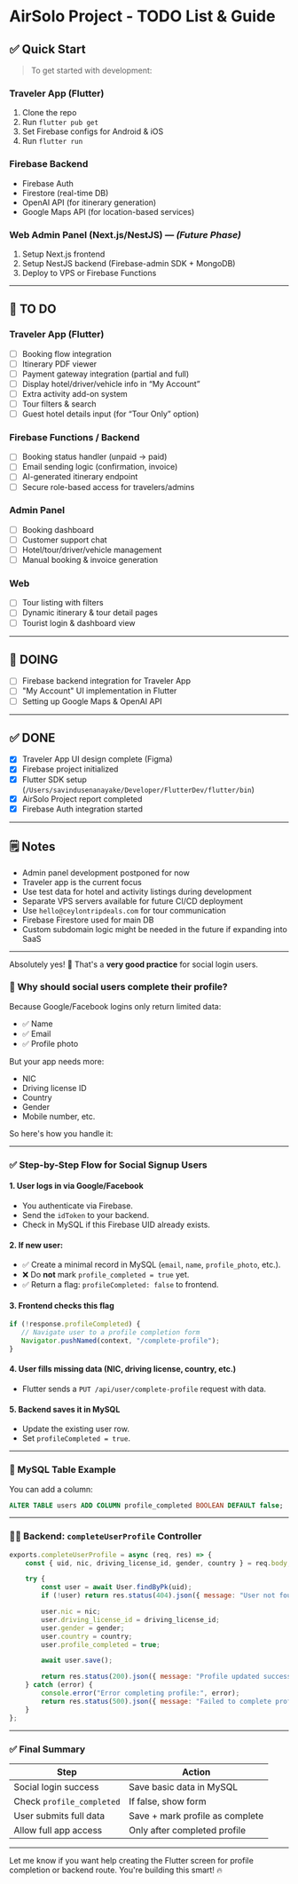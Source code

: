 # AirSolo Project - TODO List & Guide

## ✅ Quick Start

> To get started with development:

### Traveler App (Flutter)
1. Clone the repo
2. Run `flutter pub get`
3. Set Firebase configs for Android & iOS
4. Run `flutter run`

### Firebase Backend
- Firebase Auth
- Firestore (real-time DB)
- OpenAI API (for itinerary generation)
- Google Maps API (for location-based services)

### Web Admin Panel (Next.js/NestJS) — *(Future Phase)*
1. Setup Next.js frontend
2. Setup NestJS backend (Firebase-admin SDK + MongoDB)
3. Deploy to VPS or Firebase Functions

---

## 📌 TO DO

### Traveler App (Flutter)
- [ ] Booking flow integration
- [ ] Itinerary PDF viewer
- [ ] Payment gateway integration (partial and full)
- [ ] Display hotel/driver/vehicle info in “My Account”
- [ ] Extra activity add-on system
- [ ] Tour filters & search
- [ ] Guest hotel details input (for “Tour Only” option)

### Firebase Functions / Backend
- [ ] Booking status handler (unpaid → paid)
- [ ] Email sending logic (confirmation, invoice)
- [ ] AI-generated itinerary endpoint
- [ ] Secure role-based access for travelers/admins

### Admin Panel
- [ ] Booking dashboard
- [ ] Customer support chat
- [ ] Hotel/tour/driver/vehicle management
- [ ] Manual booking & invoice generation

### Web
- [ ] Tour listing with filters
- [ ] Dynamic itinerary & tour detail pages
- [ ] Tourist login & dashboard view

---

## 🚧 DOING

- [ ] Firebase backend integration for Traveler App
- [ ] "My Account" UI implementation in Flutter
- [ ] Setting up Google Maps & OpenAI API

---

## ✅ DONE

- [x] Traveler App UI design complete (Figma)
- [x] Firebase project initialized
- [x] Flutter SDK setup (`/Users/savindusenanayake/Developer/FlutterDev/flutter/bin`)
- [x] AirSolo Project report completed
- [x] Firebase Auth integration started

---

## 🗒️ Notes

- Admin panel development postponed for now
- Traveler app is the current focus
- Use test data for hotel and activity listings during development
- Separate VPS servers available for future CI/CD deployment
- Use `hello@ceylontripdeals.com` for tour communication
- Firebase Firestore used for main DB
- Custom subdomain logic might be needed in the future if expanding into SaaS

---

Absolutely yes! 💯 That's a **very good practice** for social login users.

### 🧠 Why should social users complete their profile?
Because Google/Facebook logins only return limited data:
- ✅ Name
- ✅ Email
- ✅ Profile photo

But your app needs more:
- NIC  
- Driving license ID  
- Country  
- Gender  
- Mobile number, etc.

So here's how you handle it:

---

### ✅ Step-by-Step Flow for Social Signup Users

#### 1. **User logs in via Google/Facebook**
- You authenticate via Firebase.
- Send the `idToken` to your backend.
- Check in MySQL if this Firebase UID already exists.

#### 2. **If new user:**
- ✅ Create a minimal record in MySQL (`email`, `name`, `profile_photo`, etc.).
- ❌ Do **not** mark `profile_completed = true` yet.
- ✅ Return a flag: `profileCompleted: false` to frontend.

#### 3. **Frontend checks this flag**
```js
if (!response.profileCompleted) {
   // Navigate user to a profile completion form
   Navigator.pushNamed(context, "/complete-profile");
}
```

#### 4. **User fills missing data (NIC, driving license, country, etc.)**
- Flutter sends a `PUT /api/user/complete-profile` request with data.

#### 5. **Backend saves it in MySQL**
- Update the existing user row.
- Set `profileCompleted = true`.

---

### 🔧 MySQL Table Example

You can add a column:
```sql
ALTER TABLE users ADD COLUMN profile_completed BOOLEAN DEFAULT false;
```

---

### 🧑‍💻 Backend: `completeUserProfile` Controller
```js
exports.completeUserProfile = async (req, res) => {
    const { uid, nic, driving_license_id, gender, country } = req.body;

    try {
        const user = await User.findByPk(uid);
        if (!user) return res.status(404).json({ message: "User not found" });

        user.nic = nic;
        user.driving_license_id = driving_license_id;
        user.gender = gender;
        user.country = country;
        user.profile_completed = true;

        await user.save();

        return res.status(200).json({ message: "Profile updated successfully" });
    } catch (error) {
        console.error("Error completing profile:", error);
        return res.status(500).json({ message: "Failed to complete profile", error: error.message });
    }
};
```

---

### ✅ Final Summary

| Step | Action |
|------|--------|
| Social login success | Save basic data in MySQL |
| Check `profile_completed` | If false, show form |
| User submits full data | Save + mark profile as complete |
| Allow full app access | Only after completed profile |

---

Let me know if you want help creating the Flutter screen for profile completion or backend route. You're building this smart! 🔥
